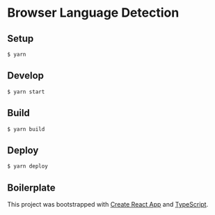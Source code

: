 # Browser Language Detection

## Setup

`$ yarn`

## Develop

`$ yarn start`

## Build

`$ yarn build`

## Deploy

`$ yarn deploy`

## Boilerplate

This project was bootstrapped with [Create React App](https://github.com/facebook/create-react-app) and [TypeScript](https://create-react-app.dev/docs/adding-typescript/).
